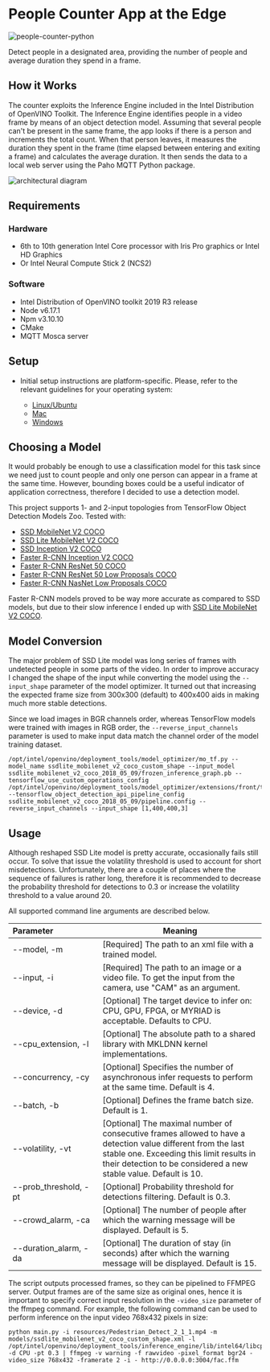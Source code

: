 # People Counter App at the Edge

![people-counter-python](./images/people-counter-image.png)

Detect people in a designated area, providing the number of people and average duration they spend in a frame.


## How it Works

The counter exploits the Inference Engine included in the Intel Distribution of OpenVINO Toolkit. The Inference Engine identifies people in a video frame by means of an object detection model. Assuming that several people can't be present in the same frame, the app looks if there is a person and increments the total count. When that person leaves, it measures the duration they spent in the frame (time elapsed between entering and exiting a frame) and calculates the average duration. It then sends the data to a local web server using the Paho MQTT Python package.

![architectural diagram](./images/arch_diagram.png)


## Requirements

### Hardware

* 6th to 10th generation Intel Core processor with Iris Pro graphics or Intel HD Graphics
* Or Intel Neural Compute Stick 2 (NCS2)

### Software

*   Intel Distribution of OpenVINO toolkit 2019 R3 release
*   Node v6.17.1
*   Npm v3.10.10
*   CMake
*   MQTT Mosca server
  

## Setup

* Initial setup instructions are platform-specific. Please, refer to the relevant guidelines for your operating system:

    - [Linux/Ubuntu](./setup/linux-setup.md)
    - [Mac](./setup/mac-setup.md)
    - [Windows](./setup/windows-setup.md)



## Choosing a Model

It would probably be enough to use a classification model for this task since we need just to count people and only one person can appear in a frame at the same time. However, bounding boxes could be a useful indicator of application correctness, therefore I decided to use a detection model. 

This project supports 1- and 2-input topologies from TensorFlow Object Detection Models Zoo. Tested with:
* [SSD MobileNet V2 COCO](http://download.tensorflow.org/models/object_detection/ssd_mobilenet_v2_coco_2018_03_29.tar.gz)
* [SSD Lite MobileNet V2 COCO](http://download.tensorflow.org/models/object_detection/ssdlite_mobilenet_v2_coco_2018_05_09.tar.gz)
* [SSD Inception V2 COCO](http://download.tensorflow.org/models/object_detection/ssd_inception_v2_coco_2018_01_28.tar.gz)
* [Faster R-CNN Inception V2 COCO](http://download.tensorflow.org/models/object_detection/faster_rcnn_inception_v2_coco_2018_01_28.tar.gz)
* [Faster R-CNN ResNet 50 COCO](http://download.tensorflow.org/models/object_detection/faster_rcnn_resnet50_coco_2018_01_28.tar.gz)
* [Faster R-CNN ResNet 50 Low Proposals COCO](http://download.tensorflow.org/models/object_detection/faster_rcnn_resnet50_lowproposals_coco_2018_01_28.tar.gz)
* [Faster R-CNN NasNet Low Proposals COCO](http://download.tensorflow.org/models/object_detection/faster_rcnn_nas_lowproposals_coco_2018_01_28.tar.gz)

Faster R-CNN models proved to be way more accurate as compared to SSD models, but due to their slow inference I ended up with [SSD Lite MobileNet V2 COCO](http://download.tensorflow.org/models/object_detection/ssdlite_mobilenet_v2_coco_2018_05_09.tar.gz).


## Model Conversion

The major problem of SSD Lite model was long series of frames with undetected people in some parts of the video. In order to improve accuracy I changed the shape of the input while converting the model using the `--input_shape` parameter of the model optimizer. It turned out that increasing the expected frame size from 300x300 (default) to 400x400 aids in making much more stable detections.

Since we load images in BGR channels order, whereas TensorFlow models were trained with images in RGB order, the `--reverse_input_channels` parameter is used to make input data match the channel order of the model training dataset.

```
/opt/intel/openvino/deployment_tools/model_optimizer/mo_tf.py --model_name ssdlite_mobilenet_v2_coco_custom_shape --input_model  ssdlite_mobilenet_v2_coco_2018_05_09/frozen_inference_graph.pb --tensorflow_use_custom_operations_config /opt/intel/openvino/deployment_tools/model_optimizer/extensions/front/tf/ssd_v2_support.json --tensorflow_object_detection_api_pipeline_config ssdlite_mobilenet_v2_coco_2018_05_09/pipeline.config --reverse_input_channels --input_shape [1,400,400,3]
```

## Usage

Although reshaped SSD Lite model is pretty accurate, occasionally fails still occur. To solve that issue the volatility threshold is used to account for short misdetections. Unfortunately, there are a couple of places where the sequence of failures is rather long, therefore it is recommended to decrease the probability threshold for detections to 0.3 or increase the volatility threshold to a value around 20.

All supported command line arguments are described below.

Parameter&nbsp;&nbsp;&nbsp;&nbsp;&nbsp;&nbsp;&nbsp;&nbsp;&nbsp;&nbsp;&nbsp;&nbsp;&nbsp;&nbsp;&nbsp;&nbsp;&nbsp;&nbsp;&nbsp; | Meaning 
------------ | ------ 
--model, -m | [Required] The path to an xml file with a trained model.
--input, -i | [Required] The path to an image or a video file. To get the input from the camera, use "CAM" as an argument.
--device, -d | [Optional] The target device to infer on: CPU, GPU, FPGA, or MYRIAD is acceptable. Defaults to CPU.
--cpu_extension, -l | [Optional] The absolute path to a shared library with MKLDNN kernel implementations.
--concurrency, -cy | [Optional] Specifies the number of asynchronous infer requests to perform at the same time. Default is 4.
--batch, -b | [Optional] Defines the frame batch size. Default is 1.
--volatility, -vt | [Optional] The maximal number of consecutive frames allowed to have a detection value different from the last stable one. Exceeding this limit results in their detection to be considered a new stable value. Default is 10.
--prob_threshold, -pt | [Optional] Probability threshold for detections filtering. Default is 0.3.
--crowd_alarm, -ca | [Optional] The number of people after which the warning message will be displayed. Default is 5.
--duration_alarm, -da | [Optional] The duration of stay (in seconds) after which the warning message will be displayed. Default is 15.

The script outputs processed frames, so they can be pipelined to FFMPEG server. Output frames are of the same size as original ones, hence it is important to specify correct input resolution in the `-video_size` parameter of the ffmpeg command. For example, the following command can be used to perform inference on the input video 768x432 pixels in size:
```
python main.py -i resources/Pedestrian_Detect_2_1_1.mp4 -m models/ssdlite_mobilenet_v2_coco_custom_shape.xml -l /opt/intel/openvino/deployment_tools/inference_engine/lib/intel64/libcpu_extension_sse4.so -d CPU -pt 0.3 | ffmpeg -v warning -f rawvideo -pixel_format bgr24 -video_size 768x432 -framerate 2 -i - http://0.0.0.0:3004/fac.ffm
```



